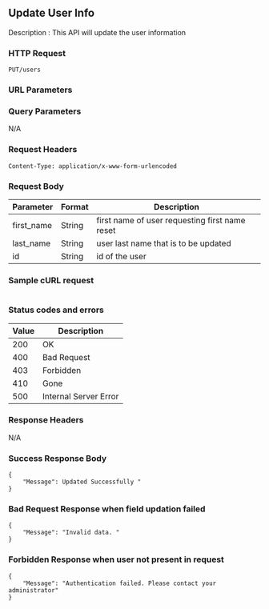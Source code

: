 ## Update User Info
Description : This API will update the user information

### HTTP Request
`PUT/users`

### URL Parameters


### Query Parameters
N/A


### Request Headers
```
Content-Type: application/x-www-form-urlencoded
```

### Request Body
| Parameter | Format | Description                                |
|-----------|--------|--------------------------------------------|
| first_name     | String | first name of user requesting first name reset |
| last_name   | String | user last name that is to be updated     |
| id   | String | id of the user    |


### Sample cURL request
```

```

### Status codes and errors
| Value | Description           |
|-------|-----------------------|
| 200   | OK                    |
| 400   | Bad Request           |
| 403   | Forbidden             |
| 410   | Gone                  |
| 500   | Internal Server Error |

### Response Headers
N/A

### Success Response Body
```
{
    "Message": Updated Successfully "
}
```

### Bad Request Response when field updation failed
```
{
    "Message": "Invalid data. "
}
```

### Forbidden Response when user not present in request
```
{
    "Message": "Authentication failed. Please contact your administrator"
}
```